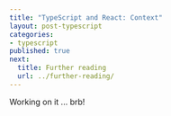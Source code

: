 ```yaml
---
title: "TypeScript and React: Context"
layout: post-typescript
categories:
- typescript
published: true
next:
  title: Further reading
  url: ../further-reading/
---
```


Working on it ... brb!
